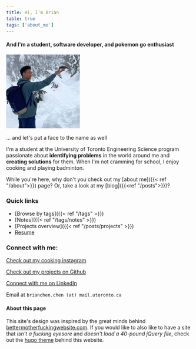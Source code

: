 ```yaml
---
title: Hi, I'm Brian
table: true
tags: ['about_me']
---
```


####  And I'm a student, software developer, and pokemon go enthusiast


![Let's put a face to the name](profile-picture.jpg)

... and let's put a face to the name as well

I'm a student at the University of Toronto Engineering Science program passionate about **identifying  problems** in the world around me and **creating solutions** for them. 
When I'm not cramming for school, I enjoy cooking and playing badminton.

While you're here, why don't you check out my [about me]({{< ref "/about">}}) page?
Or, take a look at my [blog]({{<ref "/posts">}})?


### Quick links

- [Browse by tags]({{< ref "/tags" >}})
- [Notes]({{< ref "/tags/notes" >}})
- [Projects overview]({{< ref "/posts/projects" >}})
- [Resume](resume.pdf)


###  Connect with me:

[Check out my cooking instagram](https://instagram.com/brianschicken)

[Check out my projects on Github](https://github.com/ihasdapie)

[Connect with me on LinkedIn](https://linkedin.com/in/brianchen28914)

Email at `brianchen.chen (at) mail.utoronto.ca`




#### About this page
This site's design was inspired by the great minds behind [bettermotherfuckingwebsite.com](http://bettermotherfuckingwebsite.com/). 
If you would like to also like to have a site that *isn't a fucking eyesore* and *doesn't load a 40-pound jQuery file*, check out the [hugo theme](https://github.com/ihasdapie/bettermotherfuckinghugowebsite/) behind this website.



